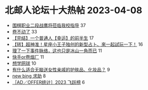 # 北邮人论坛十大热帖 2023-04-08

- [围棋职业二段战鹰将莅临我校指导](https://bbs.byr.cn/article/Talking/6384129) 37
- [卷不动了](https://bbs.byr.cn/article/WorkLife/1198730) 33
- [【完结】一个普通人【幸运】的前半生](https://bbs.byr.cn/article/Feeling/3185293) 17
- [【转】超神准！星座小王子独创的新型占卜、來一起試玩一下！](https://bbs.byr.cn/article/Constellations/326533) 16
- [理了一下事件脉络，这也只是冰山一角而已](https://bbs.byr.cn/article/FamilyLife/146587) 11
- [快手or卷烟厂](https://bbs.byr.cn/article/Job/2188145) 11
- [想学网球](https://bbs.byr.cn/article/Tennis/33400) 10
- [有什么适合无脑送女性亲戚的护肤品、化妆品？](https://bbs.byr.cn/article/Beauty/334245) 9
- [new bing 求助](https://bbs.byr.cn/article/Picture/3338976) 8
- [［AD／OFFER统计］2023 飞跃榜](https://bbs.byr.cn/article/GoAbroad/391790) 6


